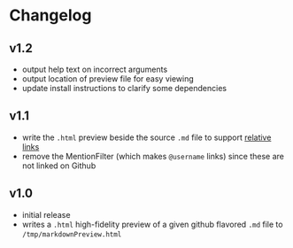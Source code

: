 # Changelog

## v1.2
* output help text on incorrect arguments
* output location of preview file for easy viewing
* update install instructions to clarify some dependencies

## v1.1
* write the `.html` preview beside the source `.md` file to support [relative links](https://github.com/blog/1395-relative-links-in-markup-files)
* remove the MentionFilter (which makes `@username` links) since these are not linked on Github

## v1.0
* initial release
* writes a `.html` high-fidelity preview of a given github flavored `.md` file to `/tmp/markdownPreview.html`